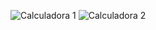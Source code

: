 ![Calculadora 1](https://user-images.githubusercontent.com/72106982/99139596-33779180-2608-11eb-9bb1-52cde5a48432.png)
![Calculadora 2](https://user-images.githubusercontent.com/72106982/99139598-34a8be80-2608-11eb-90cb-01cd0d5c1970.png)

